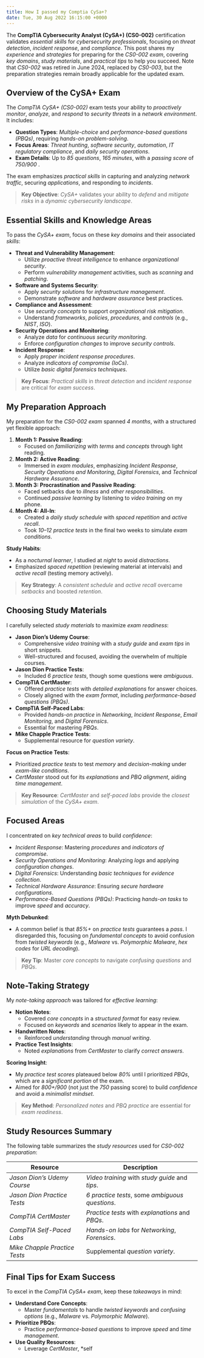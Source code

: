 ```yaml
---
title: How I passed my Comptia CySa+?
date: Tue, 30 Aug 2022 16:15:00 +0000
---
```


The **CompTIA Cybersecurity Analyst (CySA+) (CS0-002)** certification validates *essential skills* for *cybersecurity professionals*, focusing on *threat detection*, *incident response*, and *compliance*. This post shares my *experience* and *strategies* for preparing for the *CS0-002 exam*, covering *key domains*, *study materials*, and *practical tips* to help you succeed. Note that *CS0-002* was retired in June 2024, replaced by *CS0-003*, but the preparation strategies remain broadly applicable for the updated exam.

## Overview of the CySA+ Exam

The *CompTIA CySA+ (CS0-002)* exam tests your ability to *proactively monitor*, *analyze*, and *respond* to *security threats* in a *network environment*. It includes:

- **Question Types**: *Multiple-choice* and *performance-based questions (PBQs)*, requiring *hands-on problem-solving*.
- **Focus Areas**: *Threat hunting*, *software security*, *automation*, *IT regulatory compliance*, and *daily security operations*.
- **Exam Details**: Up to *85 questions*, *165 minutes*, with a *passing score* of *750/900* .

The exam emphasizes *practical skills* in capturing and analyzing *network traffic*, securing *applications*, and responding to *incidents*.

> **Key Objective**: *CySA+* validates your ability to *defend* and *mitigate risks* in a *dynamic cybersecurity landscape*.

## Essential Skills and Knowledge Areas

To pass the *CySA+ exam*, focus on these *key domains* and their associated *skills*:

- **Threat and Vulnerability Management**:
    - Utilize *proactive threat intelligence* to enhance *organizational security*.
    - Perform *vulnerability management* activities, such as *scanning* and *patching*.
- **Software and Systems Security**:
    - Apply *security solutions* for *infrastructure management*.
    - Demonstrate *software* and *hardware assurance* best practices.
- **Compliance and Assessment**:
    - Use *security concepts* to support *organizational risk mitigation*.
    - Understand *frameworks*, *policies*, *procedures*, and *controls* (e.g., *NIST*, *ISO*).
- **Security Operations and Monitoring**:
    - Analyze *data* for *continuous security monitoring*.
    - Enforce *configuration changes* to improve *security controls*.
- **Incident Response**:
    - Apply *proper incident response procedures*.
    - Analyze *indicators of compromise (IoCs)*.
    - Utilize *basic digital forensics techniques*.

> **Key Focus**: *Practical skills* in *threat detection* and *incident response* are critical for *exam success*.

## My Preparation Approach

My preparation for the *CS0-002 exam* spanned *4 months*, with a structured yet flexible approach:

1. **Month 1: Passive Reading**:
    - Focused on *familiarizing* with *terms* and *concepts* through light reading.
2. **Month 2: Active Reading**:
    - Immersed in *exam modules*, emphasizing *Incident Response*, *Security Operations and Monitoring*, *Digital Forensics*, and *Technical Hardware Assurance*.
3. **Month 3: Procrastination and Passive Reading**:
    - Faced setbacks due to *illness* and *other responsibilities*.
    - Continued *passive learning* by listening to *video training* on my phone.
4. **Month 4: All-In**:
    - Created a *daily study schedule* with *spaced repetition* and *active recall*.
    - Took *10–12 practice tests* in the final two weeks to simulate *exam conditions*.

**Study Habits**:
- As a *nocturnal learner*, I studied at *night* to avoid *distractions*.
- Emphasized *spaced repetition* (reviewing material at intervals) and *active recall* (testing memory actively).

> **Key Strategy**: A *consistent schedule* and *active recall* overcame *setbacks* and boosted *retention*.

## Choosing Study Materials

I carefully selected *study materials* to maximize *exam readiness*:

- **Jason Dion’s Udemy Course**:
    - Comprehensive *video training* with a *study guide* and *exam tips* in short snippets.
    - Well-structured and focused, avoiding the overwhelm of multiple courses.
- **Jason Dion Practice Tests**:
    - Included *6 practice tests*, though some questions were *ambiguous*.
- **CompTIA CertMaster**:
    - Offered *practice tests* with *detailed explanations* for answer choices.
    - Closely aligned with the *exam format*, including *performance-based questions (PBQs)*.
- **CompTIA Self-Paced Labs**:
    - Provided *hands-on practice* in *Networking*, *Incident Response*, *Email Monitoring*, and *Digital Forensics*.
    - Essential for mastering *PBQs*.
- **Mike Chapple Practice Tests**:
    - Supplemental resource for *question variety*.

**Focus on Practice Tests**:
- Prioritized *practice tests* to test *memory* and *decision-making* under *exam-like conditions*.
- *CertMaster* stood out for its *explanations* and *PBQ alignment*, aiding *time management*.

> **Key Resource**: *CertMaster* and *self-paced labs* provide the *closest simulation* of the *CySA+ exam*.

## Focused Areas

I concentrated on *key technical areas* to build *confidence*:

- *Incident Response*: Mastering *procedures* and *indicators of compromise*.
- *Security Operations and Monitoring*: Analyzing *logs* and applying *configuration changes*.
- *Digital Forensics*: Understanding *basic techniques* for *evidence collection*.
- *Technical Hardware Assurance*: Ensuring *secure hardware configurations*.
- *Performance-Based Questions (PBQs)*: Practicing *hands-on tasks* to improve *speed* and *accuracy*.

**Myth Debunked**:
- A common belief is that *85%+* on *practice tests* guarantees a *pass*. I disregarded this, focusing on *fundamental concepts* to avoid confusion from *twisted keywords* (e.g., *Malware* vs. *Polymorphic Malware*, *hex codes* for *URL decoding*).

> **Key Tip**: Master *core concepts* to navigate *confusing questions* and *PBQs*.

## Note-Taking Strategy

My *note-taking approach* was tailored for *effective learning*:

- **Notion Notes**:
    - Covered *core concepts* in a *structured format* for easy review.
    - Focused on *keywords* and *scenarios* likely to appear in the exam.
- **Handwritten Notes**:
    - Reinforced *understanding* through *manual writing*.
- **Practice Test Insights**:
    - Noted *explanations* from *CertMaster* to clarify *correct answers*.

**Scoring Insight**:
- My *practice test scores* plateaued below *80%* until I prioritized *PBQs*, which are a *significant portion* of the exam.
- Aimed for *800+/900* (not just the *750* passing score) to build *confidence* and avoid a *minimalist mindset*.

> **Key Method**: *Personalized notes* and *PBQ practice* are essential for *exam readiness*.

## Study Resources Summary

The following table summarizes the *study resources* used for *CS0-002 preparation*:

| Resource                      | Description                                      |
|-------------------------------|--------------------------------------------------|
| *Jason Dion’s Udemy Course*   | *Video training* with *study guide* and *tips*.  |
| *Jason Dion Practice Tests*   | *6 practice tests*, some *ambiguous questions*.  |
| *CompTIA CertMaster*          | *Practice tests* with *explanations* and *PBQs*. |
| *CompTIA Self-Paced Labs*     | *Hands-on labs* for *Networking*, *Forensics*.   |
| *Mike Chapple Practice Tests* | Supplemental *question variety*.                 |

## Final Tips for Exam Success

To excel in the *CompTIA CySA+ exam*, keep these *takeaways* in mind:

- **Understand Core Concepts**:
    - Master *fundamentals* to handle *twisted keywords* and *confusing options* (e.g., *Malware* vs. *Polymorphic Malware*).
- **Prioritize PBQs**:
    - Practice *performance-based questions* to improve *speed* and *time management*.
- **Use Quality Resources**:
    - Leverage *CertMaster*, *self
